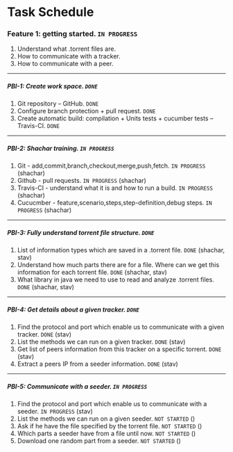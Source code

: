 # Task Schedule
### Feature 1: getting started. `IN PROGRESS`

1. Understand what .torrent files are.
2. How to communicate with a tracker.
3. How to communicate with a peer. 

-----

##### PBI-1: Create work space. `DONE`

1. Git repository – GitHub. `DONE`
2. Configure branch protection + pull request. `DONE`
3. Create automatic build: compilation + Units tests + cucumber tests – Travis-CI. `DONE`

-----

##### PBI-2: Shachar training. `IN PROGRESS`

1. Git - add,commit,branch,checkout,merge,push,fetch. `IN PROGRESS` (shachar)
2. Github - pull requests. `IN PROGRESS` (shachar)
3. Travis-CI - understand what it is and how to run a build. `IN PROGRESS` (shachar)
4. Cucucmber - feature,scenario,steps,step-definition,debug steps. `IN PROGRESS` (shachar)

-----

##### PBI-3: Fully understand torrent file structure. `DONE`

1. List of information types which are saved in a .torrent file. `DONE` (shachar, stav)
2. Understand how much parts there are for a file. Where can we get this information for each torrent file. `DONE` (shachar, stav)
3. What library in java we need to use to read and analyze .torrent files. `DONE` (shachar, stav)

-----

##### PBI-4: Get details about a given tracker. `DONE` 

1. Find the protocol and port which enable us to communicate with a given tracker. `DONE` (stav)
2. List the methods we can run on a given tracker. `DONE` (stav)
3. Get list of peers information from this tracker on a specific torrent.  `DONE` (stav)
4. Extract a peers IP from a seeder information. `DONE` (stav)

-----

##### PBI-5: Communicate with a seeder. `IN PROGRESS` 

1. Find the protocol and port which enable us to communicate with a seeder. `IN PROGRESS` (stav)
2. List the methods we can run on a given seeder. `NOT STARTED` ()
3. Ask if he have the file specified by the torrent file. `NOT STARTED` ()
4. Which parts a seeder have from a file until now. `NOT STARTED` ()
5. Download one random part from a seeder. `NOT STARTED` ()


